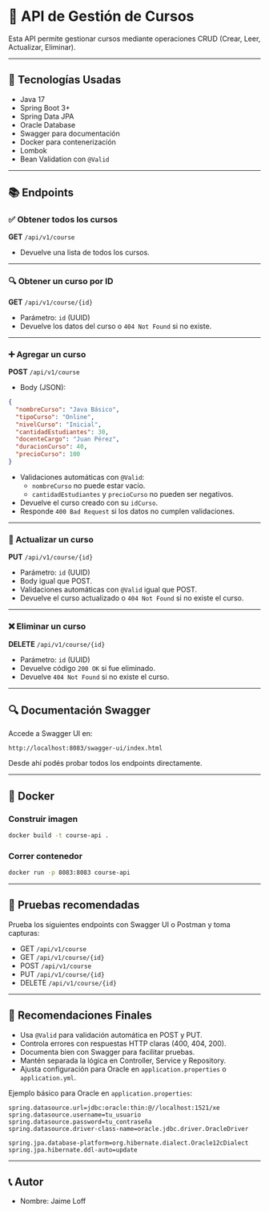 
# 📘 API de Gestión de Cursos

Esta API permite gestionar cursos mediante operaciones CRUD (Crear, Leer, Actualizar, Eliminar).

---

## 🚀 Tecnologías Usadas

- Java 17  
- Spring Boot 3+  
- Spring Data JPA  
- Oracle Database  
- Swagger para documentación  
- Docker para contenerización  
- Lombok  
- Bean Validation con `@Valid`

---

## 📚 Endpoints

### ✅ Obtener todos los cursos

**GET** `/api/v1/course`

- Devuelve una lista de todos los cursos.

---

### 🔍 Obtener un curso por ID

**GET** `/api/v1/course/{id}`

- Parámetro: `id` (UUID)  
- Devuelve los datos del curso o `404 Not Found` si no existe.

---

### ➕ Agregar un curso

**POST** `/api/v1/course`

- Body (JSON):

```json
{
  "nombreCurso": "Java Básico",
  "tipoCurso": "Online",
  "nivelCurso": "Inicial",
  "cantidadEstudiantes": 30,
  "docenteCargo": "Juan Pérez",
  "duracionCurso": 40,
  "precioCurso": 100
}
```

- Validaciones automáticas con `@Valid`:  
  - `nombreCurso` no puede estar vacío.  
  - `cantidadEstudiantes` y `precioCurso` no pueden ser negativos.  
- Devuelve el curso creado con su `idCurso`.  
- Responde `400 Bad Request` si los datos no cumplen validaciones.

---

### 📝 Actualizar un curso

**PUT** `/api/v1/course/{id}`

- Parámetro: `id` (UUID)  
- Body igual que POST.  
- Validaciones automáticas con `@Valid` igual que POST.  
- Devuelve el curso actualizado o `404 Not Found` si no existe el curso.

---

### ❌ Eliminar un curso

**DELETE** `/api/v1/course/{id}`

- Parámetro: `id` (UUID)  
- Devuelve código `200 OK` si fue eliminado.  
- Devuelve `404 Not Found` si no existe el curso.

---

## 🔍 Documentación Swagger

Accede a Swagger UI en:

```
http://localhost:8083/swagger-ui/index.html
```

Desde ahí podés probar todos los endpoints directamente.

---

## 🐳 Docker

### Construir imagen

```bash
docker build -t course-api .
```

### Correr contenedor

```bash
docker run -p 8083:8083 course-api
```

---

## 🥪 Pruebas recomendadas

Prueba los siguientes endpoints con Swagger UI o Postman y toma capturas:

- GET `/api/v1/course`  
- GET `/api/v1/course/{id}`  
- POST `/api/v1/course`  
- PUT `/api/v1/course/{id}`  
- DELETE `/api/v1/course/{id}`  

---

## 📌 Recomendaciones Finales

- Usa `@Valid` para validación automática en POST y PUT.  
- Controla errores con respuestas HTTP claras (400, 404, 200).  
- Documenta bien con Swagger para facilitar pruebas.  
- Mantén separada la lógica en Controller, Service y Repository.  
- Ajusta configuración para Oracle en `application.properties` o `application.yml`.  

Ejemplo básico para Oracle en `application.properties`:

```properties
spring.datasource.url=jdbc:oracle:thin:@//localhost:1521/xe
spring.datasource.username=tu_usuario
spring.datasource.password=tu_contraseña
spring.datasource.driver-class-name=oracle.jdbc.driver.OracleDriver

spring.jpa.database-platform=org.hibernate.dialect.Oracle12cDialect
spring.jpa.hibernate.ddl-auto=update
```

---

## 📞 Autor

- Nombre: Jaime Loff
